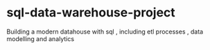 # sql-data-warehouse-project
Building a modern datahouse with sql , including etl processes , data modelling and analytics
